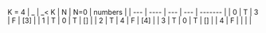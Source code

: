 K = 4
| _   | _< K | N   | N=0 | numbers |
| --- | ---- | --- | --- | ------- |
| 0   | T    | 3   | F   | [3]     |
| 1   | T    | 0   | T   | []      |
| 2   | T    | 4   | F   | [4]     |
| 3   | T    | 0   | T   | []      |
| 4   | F    |     |     |         |
